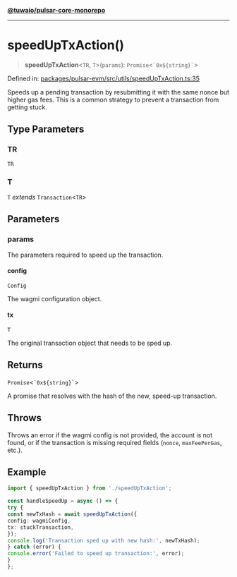 [**@tuwaio/pulsar-core-monorepo**](../../../README.md)

***

# speedUpTxAction()

> **speedUpTxAction**\<`TR`, `T`\>(`params`): `Promise`\<`` `0x${string}` ``\>

Defined in: [packages/pulsar-evm/src/utils/speedUpTxAction.ts:35](https://github.com/TuwaIO/pulsar-core/blob/98e433e0b5469717bae47a7476c9ed01c1e7d3df/packages/pulsar-evm/src/utils/speedUpTxAction.ts#L35)

Speeds up a pending transaction by resubmitting it with the same nonce but higher gas fees.
This is a common strategy to prevent a transaction from getting stuck.

## Type Parameters

### TR

`TR`

### T

`T` *extends* `Transaction`\<`TR`\>

## Parameters

### params

The parameters required to speed up the transaction.

#### config

`Config`

The wagmi configuration object.

#### tx

`T`

The original transaction object that needs to be sped up.

## Returns

`Promise`\<`` `0x${string}` ``\>

A promise that resolves with the hash of the new, speed-up transaction.

## Throws

Throws an error if the wagmi config is not provided, the account is not found,
or if the transaction is missing required fields (`nonce`, `maxFeePerGas`, etc.).

## Example

```ts
import { speedUpTxAction } from './speedUpTxAction';

const handleSpeedUp = async () => {
try {
const newTxHash = await speedUpTxAction({
config: wagmiConfig,
tx: stuckTransaction,
});
console.log('Transaction sped up with new hash:', newTxHash);
} catch (error) {
console.error('Failed to speed up transaction:', error);
}
};
```

